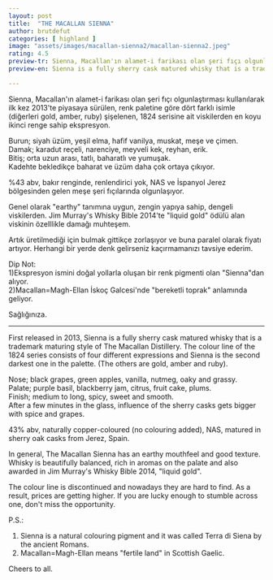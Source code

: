```yaml
---
layout: post
title:  "THE MACALLAN SIENNA"
author: brutdefut
categories: [ highland ]
image: "assets/images/macallan-sienna2/macallan-sienna2.jpeg"
rating: 4.5
preview-tr: Sienna, Macallan'ın alamet-i farikası olan şeri fıçı olgunlaştırması kullanılarak piyasaya sürülen viskilerden en koyu ikinci renge sahip ekspresyon.    
preview-en: Sienna is a fully sherry cask matured whisky that is a trademark maturing style for Macallan Distillery.  

---
```


Sienna, Macallan'ın alamet-i farikası olan şeri fıçı olgunlaştırması kullanılarak ilk kez 2013'te piyasaya sürülen, renk paletine göre dört farklı isimle (diğerleri gold, amber, ruby) şişelenen, 1824 serisine ait viskilerden en koyu ikinci renge sahip ekspresyon.  

Burun; siyah üzüm, yeşil elma, hafif vanilya, muskat, meşe ve çimen.  
Damak; karadut reçeli, narenciye, meyveli kek, reyhan, erik.  
Bitiş; orta uzun arası, tatlı, baharatlı ve yumuşak.  
Kadehte bekledikçe baharat ve üzüm daha çok ortaya çıkıyor.  

%43 abv, bakır renginde, renlendirici yok, NAS ve İspanyol Jerez bölgesinden gelen meşe şeri fıçılarında olgunlaşıyor.  

Genel olarak "earthy" tanımına uygun, zengin yapıya sahip, dengeli viskilerden. Jim Murray's Whisky Bible 2014'te "liquid gold" ödülü alan viskinin özelllikle damağı muhteşem.  

Artık üretilmediği için bulmak gittikçe zorlaşıyor ve buna paralel olarak fiyatı artıyor. Herhangi bir yerde denk gelirseniz kaçırmamanızı tavsiye ederim.  

Dip Not:  
1)Ekspresyon ismini doğal yollarla oluşan bir renk pigmenti olan "Sienna"dan alıyor.  
2)Macallan=Magh-Ellan İskoç Galcesi'nde "bereketli toprak" anlamında geliyor.  

Sağlığınıza. 
 
-----------------------------------------------

<p id="english"></p>

First released in 2013, Sienna is a fully sherry cask matured whisky that is a trademark maturing style of The Macallan Distillery. The colour line of the 1824 series consists of four different expressions and Sienna is the second darkest one in the palette. (The others are gold, amber and ruby).  

Nose; black grapes, green apples, vanilla, nutmeg, oaky and grassy.  
Palate; purple basil, blackberry jam, citrus, fruit cake, plums.  
Finish; medium to long, spicy, sweet and smooth.  
After a few minutes in the glass, influence of the sherry casks gets bigger with spice and grapes.  

43% abv, naturally copper-coloured (no colouring added), NAS, matured in sherry oak casks from Jerez, Spain.  

In general, The Macallan Sienna has an earthy mouthfeel and good texture. Whisky is beautifully balanced, rich in aromas on the palate and also awarded in Jim Murray's Whisky Bible 2014, "liquid gold".  

The colour line is discontinued and nowadays they are hard to find. As a result, prices are getting higher. If you are lucky enough to stumble across one, don't miss the opportunity.  

P.S.:  
1) Sienna is a natural colouring pigment and it was called Terra di Siena by the ancient Romans.  
2) Macallan=Magh-Ellan means "fertile land" in Scottish Gaelic.  

Cheers to all.    
  
